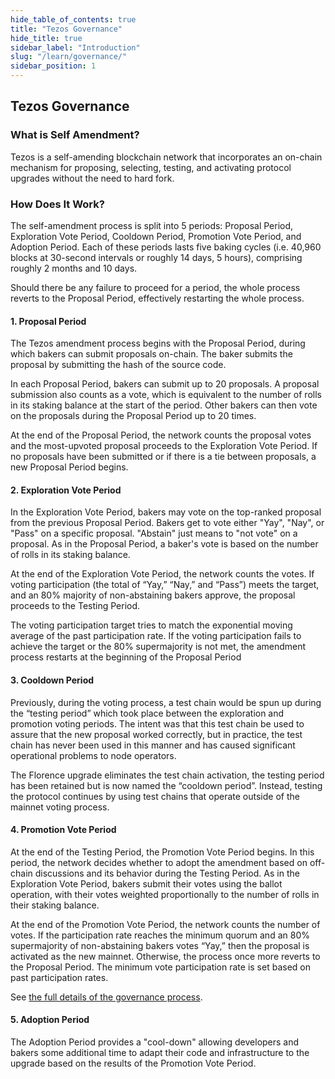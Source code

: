 ```yaml
---
hide_table_of_contents: true
title: "Tezos Governance"
hide_title: true
sidebar_label: "Introduction"
slug: "/learn/governance/"
sidebar_position: 1
---
```

## Tezos Governance

### What is Self Amendment?

Tezos is a self-amending blockchain network that incorporates an on-chain mechanism for proposing, selecting, testing, and activating protocol upgrades without the need to hard fork.

### How Does It Work? 

The self-amendment process is split into 5 periods: Proposal Period, Exploration Vote Period, Cooldown Period, Promotion Vote Period, and Adoption Period. Each of these periods lasts five baking cycles \(i.e. 40,960 blocks at 30-second intervals or roughly 14 days, 5 hours\), comprising roughly 2 months and 10 days.

Should there be any failure to proceed for a period, the whole process reverts to the Proposal Period, effectively restarting the whole process.

#### 1. Proposal Period

The Tezos amendment process begins with the Proposal Period, during which bakers can submit proposals on-chain. The baker submits the proposal by submitting the hash of the source code.

In each Proposal Period, bakers can submit up to 20 proposals. A proposal submission also counts as a vote, which is equivalent to the number of rolls in its staking balance at the start of the period. Other bakers can then vote on the proposals during the Proposal Period up to 20 times.

At the end of the Proposal Period, the network counts the proposal votes and the most-upvoted proposal proceeds to the Exploration Vote Period. If no proposals have been submitted or if there is a tie between proposals, a new Proposal Period begins.

#### 2. Exploration Vote Period

In the Exploration Vote Period, bakers may vote on the top-ranked proposal from the previous Proposal Period. Bakers get to vote either "Yay", "Nay", or "Pass" on a specific proposal. "Abstain" just means to "not vote" on a proposal. As in the Proposal Period, a baker's vote is based on the number of rolls in its staking balance.

At the end of the Exploration Vote Period, the network counts the votes. If voting participation \(the total of “Yay,” “Nay,” and “Pass”\) meets the target, and an 80% majority of non-abstaining bakers approve, the proposal proceeds to the Testing Period.

The voting participation target tries to match the exponential moving average of the past participation rate. If the voting participation fails to achieve the target or the 80% supermajority is not met, the amendment process restarts at the beginning of the Proposal Period

#### 3. Cooldown Period

Previously, during the voting process, a test chain would be spun up during the “testing period” which took place between the exploration and promotion voting periods. The intent was that this test chain be used to assure that the new proposal worked correctly, but in practice, the test chain has never been used in this manner and has caused significant operational problems to node operators.

The Florence upgrade eliminates the test chain activation, the testing period has been retained but is now named the “cooldown period”. Instead, testing the protocol continues by using test chains that operate outside of the mainnet voting process.

#### 4. Promotion Vote Period

At the end of the Testing Period, the Promotion Vote Period begins. In this period, the network decides whether to adopt the amendment based on off-chain discussions and its behavior during the Testing Period. As in the Exploration Vote Period, bakers submit their votes using the ballot operation, with their votes weighted proportionally to the number of rolls in their staking balance.

At the end of the Promotion Vote Period, the network counts the number of votes. If the participation rate reaches the minimum quorum and an 80% supermajority of non-abstaining bakers votes “Yay,” then the proposal is activated as the new mainnet. Otherwise, the process once more reverts to the Proposal Period. The minimum vote participation rate is set based on past participation rates.

See [the full details of the governance process](https://medium.com/tezos/amending-tezos-b77949d97e1e).

#### 5. Adoption Period

The Adoption Period provides a "cool-down" allowing developers and bakers some additional time to adapt their code and infrastructure to the upgrade based on the results of the Promotion Vote Period.

